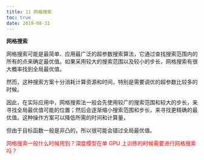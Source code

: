 ```yaml
---
title: 11 网格搜索
toc: true
date: 2019-08-31
---
```




**网格搜索**


网格搜索可能是最简单、应用最广泛的超参数搜索算法，它通过查找搜索范围内的所有的点来确定最优值。如果采用较大的搜索范围以及较小的步长，网格搜索有很大概率找到全局最优值。

然而，这种搜索方案十分消耗计算资源和时间，特别是需要调优的超参数比较多的时候。

因此，在实际应用中，网格搜索法一般会先使用较广的搜索范围和较大的步长，来寻找全局最优值可能的位置；然后会逐渐缩小搜索范围和步长，来寻找更精确的最优值。这种操作方案可以降低所需的时间和计算量，

但由于目标函数一般是非凸的，所以很可能会错过全局最优值。

<span style="color:red;">网格搜索一般什么时候用到？深度模型在单 GPU 上训练的时候需要进行网格搜索吗？</span>
